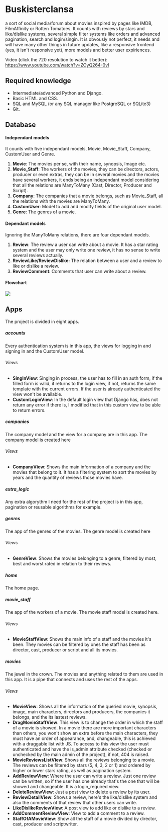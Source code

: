 # Buskisterclansa
a sort of social media/forum about movies inspired by pages like IMDB, FilmAffinity or Rotten Tomatoes. It counts with reviews by stars and like/dislike systems, several simple filter systems like orders and advanced pagination, search and login/singin. It is obvously not perfect, it needs and will have many other things in future updates, like a responsive frontend (yes, it isn't responsive yet), more models and better user expiriences.

Video (click the 720 resolution to watch it better): https://www.youtube.com/watch?v=ZOyQ264-0vI

## Required knowledge
- Intermediate/advanced Python and Django.
- Basic HTML and CSS.
- SQL and MySQL (or any SQL manager like PostgreSQL or SQLite3)
- Git.

## Database
#### Independant models
It counts with five independant models, Movie, Movie_Staff, Company, CustomUser and Genre.

1. **Movie**: The movies per se, with their name, synopsis, Image etc.
2. **Movie_Staff**: The workers of the movies, they can be directors, actors, producer or even extras, they can be in several movies and the movies have several workers, it ends being an independant model considering that all the relations are ManyToMany (Cast, Director, Producer and Script).
3. **Company**: The companies that a movie belongs, such as Movie_Staff, all the relations with the movies are ManyToMany.
4. **CustomUser**: Model to add and modify fields of the original user model.
5. **Genre**: The genres of a movie.

#### Dependant models
Ignoring the ManyToMany relations, there are four dependant models.

1. **Review**: The review a user can write about a movie. It has a star rating system and the user may only write one review, it has no sense to write several reviews actually.
2. **ReviewLike/ReviewDislike:** The relation between a user and a review to like or dislike a review.
3. **ReviewComment**: Comments that user can write about a review.

#### Flowchart
![](https://i.postimg.cc/DZ1gJJzj/buskisterclansa-flowchart.jpg)

## Apps
The project is divided in eight apps.

##### accounts
Every authentication system is in this app, the views for logging in and signing in and the CustomUser model.
###### Views
- **SingInView**: Singing in process, the user has to fill in an auth form, if the filled form is valid, it returns to the login view, if not, returns the same template with the current errors. If the user is already authenticated the view won't be available.
- **CustomLoginView**: In the default login view that Django has, does not return any error if there is, I modified that in this custom view to be able to return errors.

##### companies
The company model and the view for a company are in this app. The company model is created here
###### Views
- **CompanyView**: Shows the main information of a company and the movies that belong to it. It has a filtering system to sort the movies by years and the quantity of reviews those movies have.

##### extra_logic
Any extra algorythm I need for the rest of the project is in this app, pagination or reusable algorithms for example.

##### genres
The app of the genres of the movies. The genre model is created here
###### Views
- **GenreView**: Shows the movies belonging to a genre, filtered by most, best and worst rated in relation to their reviews.

##### home
The home page.

##### movie_staff
The app of the workers of a movie. The movie staff model is created here.
###### Views
- **MovieStaffView**: Shows the main info of a staff and the movies it's been. They movies can be filtered by ones the staff has been as director, cast, producer or script and all its movies.

##### movies
The jewel in the crown. The movies and anything related to them are used in this app. It is a pipe that connects and uses the rest of the apps.
###### Views
- **MovieView**: Shows all the information of the queried movie, synopsis, image, main characters, directors and producers, the companies it belongs, and the its lastest reviews.
- **DragMovieStaffView**: This view is to change the order in which the staff of a movie is showed. In a movie there are more important characters than others, you won't show an extra before the main characters, they must have an order of appearance, and, changeable, this is achieved with a draggable list with JS. To access to this view the user must authenticated and have the is_admin attribute checked (checked or unchecked by the main admin of the project), if not, 404 is raised.
- **MovieReviewsListView**: Shows all the reviews belonging to a movie. The reviews can be filtered by stars (5, 4, 3, 2 or 1) and ordered by higher or lower stars rating, as well as pagination system.
- **AddReviewView**: Where the user can write a review. Just one review can be written, so if the user has one already that's the one that will be showed and changeable. It is a login_required view.
- **DeleteReviewView**: Just a post view to delete a review by its user.
- **ReviewDetailView**: Shows a review, here's the like/dislike system and also the comments of that review that other users can write.
- **LikeDislikeReviewView**: A post view to add like or dislike to a review.
- **AddCommentReviewView**: View to add a comment to a review.
- **StaffOfAMovieView**: Show all the staff of a movie divided by director, cast, producer and scriptwriter.
